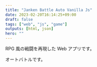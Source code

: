 ```yaml
---
title: "Janken Battle Auto Vanilla Js"
date: 2023-02-20T16:14:25+09:00
draft: false
tags: ["web", "js", "game"]
outputs: [html, json]
hero: ""
---
```


RPG 風の戦闘を再現した Web アプリです。

オートバトルです。
